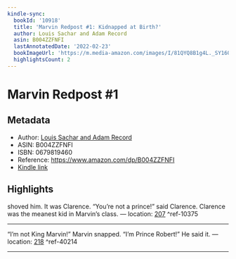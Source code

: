 ```yaml
---
kindle-sync:
  bookId: '10918'
  title: 'Marvin Redpost #1: Kidnapped at Birth?'
  author: Louis Sachar and Adam Record
  asin: B004ZZFNFI
  lastAnnotatedDate: '2022-02-23'
  bookImageUrl: 'https://m.media-amazon.com/images/I/81QYQ8B1g4L._SY160.jpg'
  highlightsCount: 2
---
```

# Marvin Redpost #1
## Metadata
* Author: [Louis Sachar and Adam Record](https://www.amazon.comundefined)
* ASIN: B004ZZFNFI
* ISBN: 0679819460
* Reference: https://www.amazon.com/dp/B004ZZFNFI
* [Kindle link](kindle://book?action=open&asin=B004ZZFNFI)

## Highlights
shoved him. It was Clarence. “You’re not a prince!” said Clarence. Clarence was the meanest kid in Marvin’s class. — location: [207](kindle://book?action=open&asin=B004ZZFNFI&location=207) ^ref-10375

---
“I’m not King Marvin!” Marvin snapped. “I’m Prince Robert!” He said it. — location: [218](kindle://book?action=open&asin=B004ZZFNFI&location=218) ^ref-40214

---
